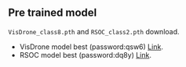 ## Pre trained model
`VisDrone_class8.pth` and `RSOC_class2.pth` download.
- VisDrone model best (password:qsw6) [Link](https://pan.baidu.com/s/1nORmkUbV1c-5MLZvYKToiA).
- RSOC model best (password:dq8y) [Link](https://pan.baidu.com/s/1jKRP2s9vPlYM3455Ljkyfw).
